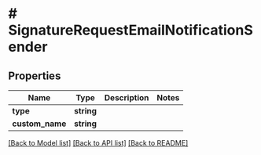 # # SignatureRequestEmailNotificationSender

## Properties

Name | Type | Description | Notes
------------ | ------------- | ------------- | -------------
**type** | **string** |  |
**custom_name** | **string** |  |

[[Back to Model list]](../../README.md#models) [[Back to API list]](../../README.md#endpoints) [[Back to README]](../../README.md)
